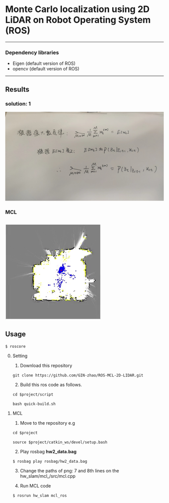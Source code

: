 # Monte Carlo localization using 2D LiDAR on Robot Operating System (ROS)

---

### Dependency libraries

* Eigen (default version of ROS)
* opencv (default version of ROS)
---

## Results

### solution: 1
![prof](1.jpg)
### MCL

![mcl](./results/gif/mcl.gif)
---
## Usage

<pre><code>$ roscore</code></pre>

0. Setting
    1. Download this repository 
    <pre><code>git clone https://github.com/GIN-zhao/ROS-MCL-2D-LIDAR.git</code></pre>
    2. Build this ros code as follows.
    <pre><code>cd $project/script </code></pre>

    <pre><code>bash quick-build.sh </code></pre>


1.  MCL

    1. Move to the repository e.g
  
    <pre><code>cd $project </code></pre>
    <pre><code>source $project/catkin_ws/devel/setup.bash </code></pre>

    2. Play rosbag **hw2_data.bag**

    <pre><code>$ rosbag play rosbag/hw2_data.bag</code></pre>

    3. Change the paths of png: 7 and 8th lines on the hw_slam/mcl_/src/mcl.cpp
    
    4. Run MCL code

    <pre><code>$ rosrun hw_slam mcl_ros</code></pre>



